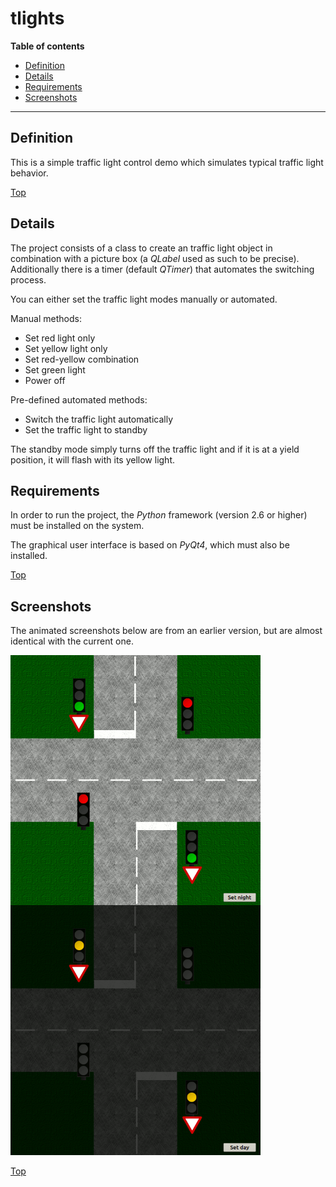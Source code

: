# tlights

**Table of contents**
* [Definition](#definition)
* [Details](#details)
* [Requirements](#requirements)
* [Screenshots](#screenshots)

----

## Definition

This is a simple traffic light control demo which simulates typical traffic light behavior.

[Top](#)

## Details

The project consists of a class to create an traffic light object in combination with a picture box (a *QLabel* used as such to be precise). Additionally there is a timer (default *QTimer*) that automates the switching process.

You can either set the traffic light modes manually or automated.

Manual methods:
* Set red light only
* Set yellow light only
* Set red-yellow combination
* Set green light
* Power off

Pre-defined automated methods:
* Switch the traffic light automatically
* Set the traffic light to standby

The standby mode simply turns off the traffic light and if it is at a yield position, it will flash with its yellow light.

## Requirements

In order to run the project, the *Python* framework (version 2.6 or higher) must be installed on the system.

The graphical user interface is based on *PyQt4*, which must also be installed.

[Top](#)

## Screenshots

The animated screenshots below are from an earlier version, but are almost identical with the current one.

<img src="gif/day.gif" alt="Day" height="400px" width="400x" align="left"/>
<img src="gif/night.gif" alt="Night" height="400px" width="400px"/>

[Top](#)

